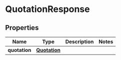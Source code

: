 

# QuotationResponse

## Properties

Name | Type | Description | Notes
------------ | ------------- | ------------- | -------------
**quotation** | [**Quotation**](Quotation.md) |  | 



